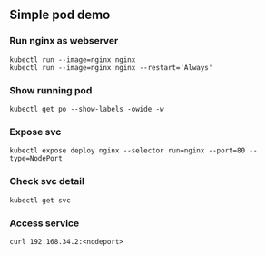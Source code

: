 ## Simple pod demo

### Run nginx as webserver

```shell
kubectl run --image=nginx nginx
kubectl run --image=nginx nginx --restart='Always'
```

### Show running pod

```shell
kubectl get po --show-labels -owide -w
```

### Expose svc

```shell
kubectl expose deploy nginx --selector run=nginx --port=80 --type=NodePort
```

### Check svc detail

```shell
kubectl get svc
```

### Access service

```shell
curl 192.168.34.2:<nodeport>
```
